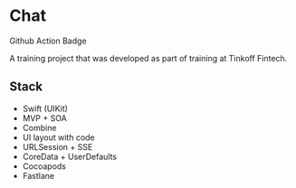 # Chat

Github Action Badge

A training project that was developed as part of training at Tinkoff Fintech.

## Stack

- Swift (UIKit)
- MVP + SOA
- Combine
- UI layout with code
- URLSession + SSE
- CoreData + UserDefaults
- Cocoapods
- Fastlane